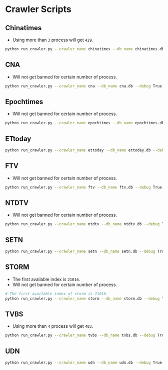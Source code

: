 # Crawler Scripts

## Chinatimes

- Using more than `3` process will get `429`.

```sh
python run_crawler.py --crawler_name chinatimes --db_name chinatimes.db --debug True --past_datetime=2010-01-01T00:00:00Z
```

## CNA

- Will not get banned for certain number of process.

```sh
python run_crawler.py --crawler_name cna --db_name cna.db --debug True --past_datetime=2014-01-01T00:00:00Z
```

## Epochtimes

- Will not get banned for certain number of process.

```sh
python run_crawler.py --crawler_name epochtimes --db_name epochtimes.db --debug True --past_datetime=2001-01-01T00:00:00Z
```

## ETtoday

```sh
python run_crawler.py --crawler_name ettoday --db_name ettoday.db --debug True --first_idx=1
```

## FTV

- Will not get banned for certain number of process.

```sh
python run_crawler.py --crawler_name ftv --db_name ftv.db --debug True --past_datetime=2017-09-17T00:00:00Z
```

## NTDTV

- Will not get banned for certain number of process.

```sh
python run_crawler.py --crawler_name ntdtv --db_name ntdtv.db --debug True --past_datetime=2002-01-01T00:00:00Z
```

## SETN

```sh
python run_crawler.py --crawler_name setn --db_name setn.db --debug True --first_idx 1
```

## STORM

- The first available index is `21016`.
- Will not get banned for certain number of process.

```sh
# The first available index of storm is 21016.
python run_crawler.py --crawler_name storm --db_name storm.db --debug True --first_idx 21016
```

## TVBS

- Using more than `4` process will get `403`.

```sh
python run_crawler.py --crawler_name tvbs --db_name tvbs.db --debug True --first_idx 1
```

## UDN

```sh
python run_crawler.py --crawler_name udn --db_name udn.db --debug True --past_datetime=2014-01-01T00:00:00Z
```
